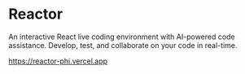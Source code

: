 # Reactor
An interactive React live coding environment with AI-powered code assistance. Develop, test, and collaborate on your code in real-time.


https://reactor-phi.vercel.app
